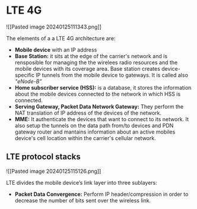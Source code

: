 # LTE 4G

![[Pasted image 20240125111343.png]]

The elements of a a LTE 4G architecture are: 
- **Mobile device** with an IP address
- **Base Station:** it sits at the edge of the carrier's network and is rensposible for managing the the wirelees radio resources and the mobile devices with its coverage area. Base station creates device-specific IP tunnels from the mobile device to gateways. It is called also *"eNode-B"*
- **Home subscriber service (HSS):**  is a database, it stores the information about the mobile devices connected to the network in which  HSS is connected. 
- **Serving Gateway, Packet Data Network Gateway:** They perform the NAT translation of IP address of the devices of the network. 
- **MME:** It authenticate the devices that want to connect to its network. It also setup the tunnels on the data path from/to devices and PDN gateway router and mantains information about an active mobiles device's cell location within the carrier's cellular network. 

## LTE protocol stacks

![[Pasted image 20240125115126.png]]

LTE divides the mobile device’s link layer into three sublayers:
- **Packet Data Convergence:**  Perform IP header/compression in order to decrease the number of bits sent over the wireless link. 